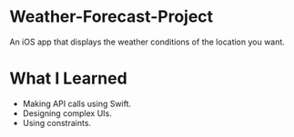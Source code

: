 # Weather-Forecast-Project

An iOS app that displays the weather conditions of the location you want.

# What I Learned

* Making API calls using Swift.
* Designing complex UIs.
* Using constraints.
